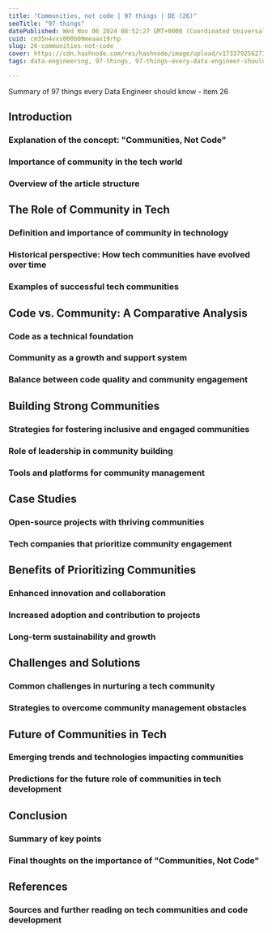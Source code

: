 ```yaml
---
title: "Communities, not code | 97 things | DE (26)"
seoTitle: "97-things"
datePublished: Wed Nov 06 2024 08:52:27 GMT+0000 (Coordinated Universal Time)
cuid: cm35n4vxs000b09meaav19rhp
slug: 26-communities-not-code
cover: https://cdn.hashnode.com/res/hashnode/image/upload/v1733792562717/0e39449a-8465-431f-ba5a-4b1e64dfc3f5.jpeg
tags: data-engineering, 97-things, 97-things-every-data-engineer-should-know

---
```


Summary of 97 things every Data Engineer should know - item 26

## Introduction

### Explanation of the concept: "Communities, Not Code"

### Importance of community in the tech world

### Overview of the article structure

## The Role of Community in Tech

### Definition and importance of community in technology

### Historical perspective: How tech communities have evolved over time

### Examples of successful tech communities

## Code vs. Community: A Comparative Analysis

### Code as a technical foundation

### Community as a growth and support system

### Balance between code quality and community engagement

## Building Strong Communities

### Strategies for fostering inclusive and engaged communities

### Role of leadership in community building

### Tools and platforms for community management

## Case Studies

### Open-source projects with thriving communities

### Tech companies that prioritize community engagement

## Benefits of Prioritizing Communities

### Enhanced innovation and collaboration

### Increased adoption and contribution to projects

### Long-term sustainability and growth

## Challenges and Solutions

### Common challenges in nurturing a tech community

### Strategies to overcome community management obstacles

## Future of Communities in Tech

### Emerging trends and technologies impacting communities

### Predictions for the future role of communities in tech development

## Conclusion

### Summary of key points

### Final thoughts on the importance of "Communities, Not Code"

## References

### Sources and further reading on tech communities and code development